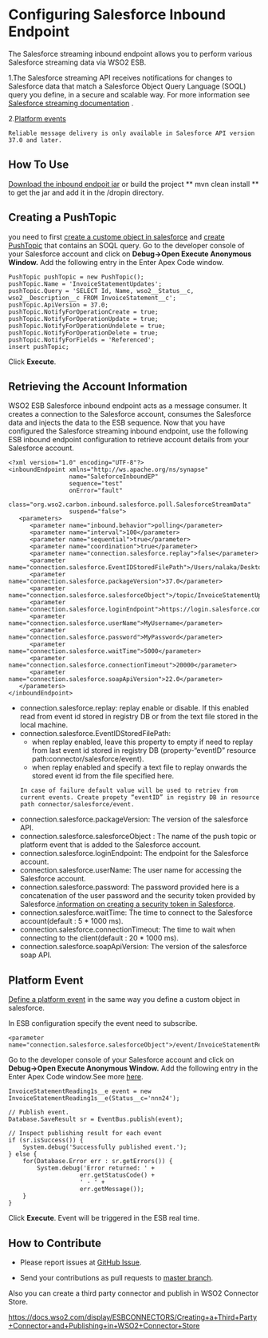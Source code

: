 # Configuring Salesforce Inbound Endpoint

The Salesforce streaming inbound endpoint allows you to perform various Salesforce streaming data via WSO2 ESB.

1.The Salesforce streaming API receives notifications for changes to Salesforce data that match a Salesforce Object Query Language (SOQL) query you define, in a secure and scalable way. For more information see [Salesforce streaming documentation](https://developer.salesforce.com/docs/atlas.en-us.202.0.api_streaming.meta/api_streaming/quick_start_workbench.htm) .

2.[Platform events](#platform-event)



```
Reliable message delivery is only available in Salesforce API version 37.0 and later.
```

## How To Use
[Download the inbound endpoit jar](https://store.wso2.com/store/assets/esbconnector/details/fbb433b5-4d74-4064-84c2-e4b23c531aa2) or build the project ** mvn clean install ** to get the jar and add it in the <ESB-Home>/dropin directory.


## Creating a PushTopic 
you need to first [create a custome object in salesforce](https://developer.salesforce.com/docs/atlas.en-us.202.0.api_streaming.meta/api_streaming/create_object.htm) and [create PushTopic](https://developer.salesforce.com/docs/atlas.en-us.202.0.api_streaming.meta/api_streaming/create_a_pushtopic.htm) that contains an SOQL query.
Go to the developer console of your Salesforce account and click on **Debug->Open Execute Anonymous Window.** Add the following entry in the Enter Apex Code window. 

```
PushTopic pushTopic = new PushTopic();
pushTopic.Name = 'InvoiceStatementUpdates';
pushTopic.Query = 'SELECT Id, Name, wso2__Status__c, wso2__Description__c FROM InvoiceStatement__c';
pushTopic.ApiVersion = 37.0;
pushTopic.NotifyForOperationCreate = true;
pushTopic.NotifyForOperationUpdate = true;
pushTopic.NotifyForOperationUndelete = true;
pushTopic.NotifyForOperationDelete = true;
pushTopic.NotifyForFields = 'Referenced';
insert pushTopic;
```
Click **Execute**.


## Retrieving the Account Information 
WSO2 ESB Salesforce inbound endpoint acts as a message consumer. It creates a connection to the Salesforce account, consumes the Salesforce data and injects the data to the ESB sequence.
Now that you have configured the Salesforce streaming inbound endpoint, use the following ESB inbound endpoint configuration to retrieve account details from your Salesforce account.

```
<?xml version="1.0" encoding="UTF-8"?>
<inboundEndpoint xmlns="http://ws.apache.org/ns/synapse"
                 name="SaleforceInboundEP"
                 sequence="test"
                 onError="fault"
                 class="org.wso2.carbon.inbound.salesforce.poll.SalesforceStreamData"
                 suspend="false">
   <parameters>
      <parameter name="inbound.behavior">polling</parameter>
      <parameter name="interval">100</parameter>
      <parameter name="sequential">true</parameter>
      <parameter name="coordination">true</parameter>
      <parameter name="connection.salesforce.replay">false</parameter>
      <parameter name="connection.salesforce.EventIDStoredFilePath">/Users/nalaka/Desktop/a.txt</parameter>
      <parameter name="connection.salesforce.packageVersion">37.0</parameter>
      <parameter name="connection.salesforce.salesforceObject">/topic/InvoiceStatementUpdates</parameter>
      <parameter name="connection.salesforce.loginEndpoint">https://login.salesforce.com</parameter>
      <parameter name="connection.salesforce.userName">MyUsername</parameter>
      <parameter name="connection.salesforce.password">MyPassword</parameter>
      <parameter name="connection.salesforce.waitTime">5000</parameter>
      <parameter name="connection.salesforce.connectionTimeout">20000</parameter>
      <parameter name="connection.salesforce.soapApiVersion">22.0</parameter>
   </parameters>
</inboundEndpoint>
```
* connection.salesforce.replay: replay enable or disable. If this enabled read from event id stored in registry DB or from the text file stored in the local machine.
* connection.salesforce.EventIDStoredFilePath:
    - when replay enabled, leave this property to empty if need to replay from last event id stored in registry DB (property-“eventID” resource path:connector/salesforce/event).
    - when replay enabled and specify a text file to replay onwards the stored event id from the file specified here.
    ```
    In case of failure default value will be used to retriev from current events. Create propety “eventID” in registry DB in resource path connector/salesforce/event. 
    ```
* connection.salesforce.packageVersion: The version of the salesforce API.
* connection.salesforce.salesforceObject : The name of the push topic or platform event that is added to the Salesforce account.
* connection.salesforce.loginEndpoint: The endpoint for the Salesforce account.
* connection.salesforce.userName:  The user name for accessing the Salesforce account.
* connection.salesforce.password: The password provided here is a concatenation of the user password and the security token provided by Salesforce.[information on creating a security token in Salesforce](https://help.salesforce.com/articleView?id=user_security_token.htm&type=5).
* connection.salesforce.waitTime: The time to connect to the Salesforce account(default : 5 * 1000 ms).
* connection.salesforce.connectionTimeout: The time to wait when connecting to the client(default : 20 * 1000 ms).
* connection.salesforce.soapApiVersion: The version of the salesforce soap API.

## Platform Event
[Define a platform event](https://developer.salesforce.com/docs/atlas.en-us.platform_events.meta/platform_events/platform_events_intro.htm) in the same way you define a custom object in salesforce.


In ESB configuration specify the event need to subscribe.
```
<parameter name="connection.salesforce.salesforceObject">/event/InvoiceStatementReading1s__e</parameter>
```
Go to the developer console of your Salesforce account and click on **Debug->Open Execute Anonymous Window.** Add the following entry in the Enter Apex Code window.See more [here](https://developer.salesforce.com/docs/atlas.en-us.platform_events.meta/platform_events/platform_events_publish_apex.htm).

```
InvoiceStatementReading1s__e event = new InvoiceStatementReading1s__e(Status__c='nnn24');

// Publish event.
Database.SaveResult sr = EventBus.publish(event);

// Inspect publishing result for each event
if (sr.isSuccess()) {
    System.debug('Successfully published event.');
} else {
    for(Database.Error err : sr.getErrors()) {
        System.debug('Error returned: ' +
                    err.getStatusCode() +
                    ' - ' +
                    err.getMessage());
    }
}
```
Click **Execute**.
Event will be triggered in the ESB real time.

## How to Contribute

  * Please report issues at [GitHub Issue](https://github.com/wso2-extensions/esb-inbound-salesforce/issues).
   
  * Send your contributions as pull requests to [master branch](https://github.com/wso2-extensions/esb-inbound-salesforce).

Also you can create a third party connector and publish in WSO2 Connector Store.

https://docs.wso2.com/display/ESBCONNECTORS/Creating+a+Third+Party+Connector+and+Publishing+in+WSO2+Connector+Store